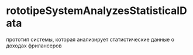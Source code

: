 # rototipeSystemAnalyzesStatisticalData
 прототип системы, которая анализирует статистические данные о доходах фрилансеров
